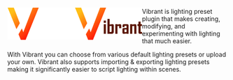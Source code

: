 <img align="left" src="./assets/logo-dark.png#gh-dark-mode-only" alt="Vibrant"><img align="left" src="./assets/logo-light.png#gh-light-mode-only" alt="Vibrant">

Vibrant is lighting preset plugin that makes creating, modifying, and experimenting with lighting that much easier.

With Vibrant you can choose from various default lighting presets or upload your own. Vibrant also supports importing & exporting lighting presets making it significantly easier to script lighting within scenes.
